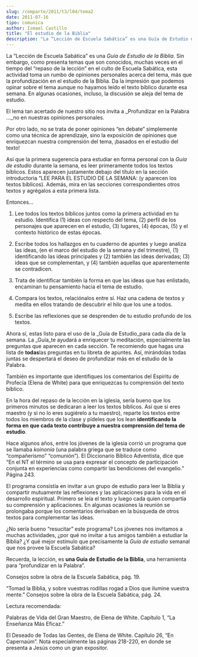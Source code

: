```yaml
---
slug: /comparte/2011/t3/l04/tema2
date: 2011-07-16
tipo: comunica
author: Ismael Castillo
title: "El estudio de la Biblia"
description: "La “Lección de Escuela Sabática” es una Guía de Estudio de la Biblia. Sin  embargo, como presenta temas que son conocidos, muchas veces en el tiempo del  “repaso de la lección” en el culto de Escuela Sabática, esta actividad toma un  rumbo de opiniones personales acerca del te..."
---
```


La “Lección de Escuela Sabática” es una _Guía de Estudio de la Biblia_. Sin embargo, como presenta temas que son conocidos, muchas veces en el tiempo del “repaso de la lección” en el culto de Escuela Sabática, esta actividad toma un rumbo de opiniones personales acerca del tema, más que la profundización en el estudio de la Biblia. Da la impresión que podemos opinar sobre el tema aunque no hayamos leído el texto bíblico durante esa semana. En algunas ocasiones, incluso, la discusión se aleja del tema de estudio.

El lema tan acertado de nuestro sitio nos invita a _Profundizar en la Palabra ..._no en nuestras opiniones personales.

Por otro lado, no se trata de poner opiniones “en debate” simplemente como una técnica de aprendizaje, sino la exposición de opiniones que enriquezcan nuestra comprensión del tema, ¡basados en el estudio del texto!

Así que la primera sugerencia para estudiar en forma personal con la _Guía de estudio_ durante la semana, es leer primeramente todos los textos bíblicos. Estos aparecen justamente debajo del título en la sección introductoria “LEE PARA EL ESTUDIO DE LA SEMANA: (y aparecen los textos bíblicos). Además, mira en las secciones correspondientes otros textos y agrégalos a esta primera lista.

Entonces…

1. Lee todos los textos bíblicos juntos como la primera actividad en tu estudio. Identifica (1) ideas con respecto del tema, (2) perfil de los personajes que aparecen en el estudio, (3) lugares, (4) épocas, (5) y el contexto histórico de estas épocas.

2. Escribe todos los hallazgos en tu cuaderno de apuntes y luego analiza las ideas, (en el marco del estudio de la semana y del trimestre), (1) identificando las ideas principales y (2) también las ideas derivadas; (3) ideas que se complementan, y (4) también aquellas que aparentemente se contradicen.

3. Trata de identificar también la forma en que las ideas que has enlistado, encaminan tu pensamiento hacia el tema de estudio.

4. Compara los textos, relaciónalos entre sí. Haz una cadena de textos y medita en ellos tratando de descubrir el hilo que los une a todos.

5. Escribe las reflexiones que se desprenden de tu estudio profundo de los textos.


Ahora sí, estas listo para el uso de la _Guía de Estudio_para cada día de la semana. La _Guía_te ayudará a enriquecer tu meditación, especialmente las preguntas que aparecen en cada sección. Te recomiendo que hagas una lista de **todas**las preguntas en tu libreta de apuntes. Así, mirándolas todas juntas se despertará el deseo de profundizar más en el estudio de la Palabra.

También es importante que identifiques los comentarios del Espíritu de Profecía (Elena de White) para que enriquezcas tu comprensión del texto bíblico.

En la hora del repaso de la lección en la iglesia, sería bueno que los primeros minutos se dedicaran a leer los textos bíblicos. Así que si eres maestro (y si no lo eres sugiérelo a tu maestro), reparte los textos entre todos los miembros de la clase y pídeles que los lean **identificando la forma en que cada texto contribuye a nuestra comprensión del tema de estudio**.

Hace algunos años, entre los jóvenes de la iglesia corrió un programa que se llamaba _koinonía_ (una palabra griega que se traduce como “compañerismo” “comunión”). El Diccionario Bíblico Adventista, dice que “En el NT el término se usa para expresar el concepto de participación conjunta en experiencias como compartir las bendiciones del evangelio.” Página 243.

El programa consistía en invitar a un grupo de estudio para leer la Biblia y compartir mutuamente las reflexiones y las aplicaciones para la vida en el desarrollo espiritual. Primero se leía el texto y luego cada quien compartía su comprensión y aplicaciones. En algunas ocasiones la reunión se prolongaba porque los comentarios derivaban en la búsqueda de otros textos para complementar las ideas.

¿No sería bueno “resucitar” este programa? Los jóvenes nos invitamos a muchas actividades, ¿por qué no invitar a tus amigos también a estudiar la Biblia? ¿Y qué mejor estímulo que precisamente la _Guía de estudio_ semanal que nos provee la Escuela Sabática?

Recuerda, la lección, es **una Guía de Estudio de la Biblia**, una herramienta para “profundizar en la Palabra”.

Consejos sobre la obra de la Escuela Sabática, pág. 19.

“Tomad la Biblia, y sobre vuestras rodillas rogad a Dios que ilumine vuestra mente.” Consejos sobre la obra de la Escuela Sabática, pág. 24.

Lectura recomendada:

Palabras de Vida del Gran Maestro, de Elena de White. Capítulo 1, “La Enseñanza Más Eficaz.”

El Deseado de Todas las Gentes, de Elena de White. Capítulo 26, “En Capernaúm”. Nota especialmente las páginas 218-220, en donde se presenta a Jesús como un gran expositor.
